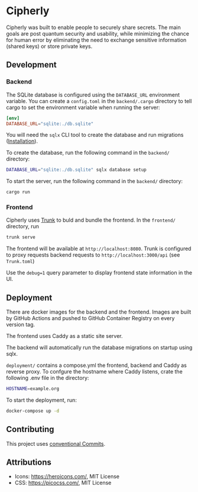 # Cipherly

Cipherly was built to enable people to securely share secrets.
The main goals are post quantum security and usability, while minimizing the chance for human error by eliminating the need to exchange sensitive information (shared keys) or store private keys.

## Development

### Backend

The SQLite database is configured using the `DATABASE_URL` environment variable.
You can create a `config.toml` in the `backend/.cargo` directory to tell cargo to set the environment variable when running the server:

```toml
[env]
DATABASE_URL="sqlite:./db.sqlite"
```

You will need the `sqlx` CLI tool to create the database and run migrations ([Installation](https://github.com/launchbadge/sqlx/blob/main/sqlx-cli/README.md#install)).

To create the database, run the following command in the `backend/` directory:

```sh
DATABASE_URL="sqlite:./db.sqlite" sqlx database setup
```

To start the server, run the following command in the `backend/` directory:

```sh
cargo run
```

### Frontend
Cipherly uses [Trunk](https://trunkrs.dev/) to buld and bundle the frontend.
In the `frontend/` directory, run

```sh
trunk serve
```

The frontend will be available at `http://localhost:8080`.
Trunk is configured to proxy requests backend requests to `http://localhost:3000/api` (see `Trunk.toml`)

Use the `debug=1` query parameter to display frontend state information in the UI.

## Deployment

There are docker images for the backend and the frontend.
Images are built by GitHub Actions and pushed to GitHub Container Registry on every version tag.

The frontend uses Caddy as a static site server.

The backend will automatically run the database migrations on startup using sqlx.

`deployment/` contains a compose.yml the frontend, backend and Caddy as reverse proxy.
To confgure the hostname where Caddy listens, crate the following .env file in the directory:

```sh
HOSTNAME=example.org
```

To start the deployment, run:

```sh
docker-compose up -d
```

## Contributing

This project uses [conventional Commits](https://www.conventionalcommits.org/en/v1.0.0/).

## Attributions

- Icons: https://heroicons.com/, MIT License
- CSS: https://picocss.com/, MIT License